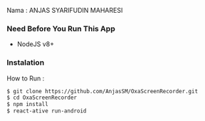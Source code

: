 Nama : ANJAS SYARIFUDIN MAHARESI

### Need Before You Run This App

- NodeJS v8+

### Instalation

How to Run :

```sh
$ git clone https://github.com/AnjasSM/OxaScreenRecorder.git
$ cd OxaScreenRecorder
$ npm install
$ react-ative run-android
```

